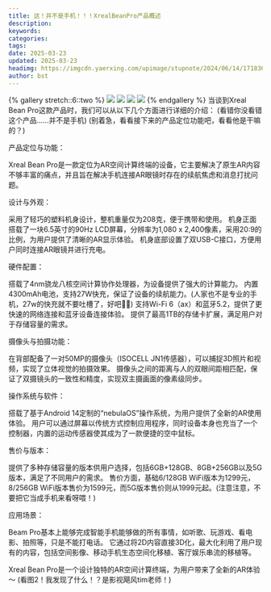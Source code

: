 ```yaml
---
title: 这！并不是手机！！！XrealBeanPro产品概述
description: 
keywords: 
categories: 
tags: 
date: 2025-03-23
updated: 2025-03-23
headimg: https://imgcdn.yaerxing.com/upimage/stupnote/2024/06/14/1718366624_18659176_1493.jpg
author: bst
---
```


{% gallery stretch::6::two %}
![](httpss://imgcdn.yaerxing.com/upimage/stupnote/2024/06/14/1718366624_18659176_1493.jpg)
![](httpss://imgcdn.yaerxing.com/upimage/stupnote/2024/06/14/1718366625_18659176_8013.jpg)
![](httpss://imgcdn.yaerxing.com/upimage/stupnote/2024/06/14/1718366626_18659176_3285.jpg)
![](httpss://imgcdn.yaerxing.com/upimage/stupnote/2024/06/14/1718366628_18659176_2662.jpg)
{% endgallery %}
当谈到Xreal Bean Pro这款产品时，我们可以从以下几个方面进行详细的介绍：
(看错你没看错这个产品……并不是手机)
(别着急，看看接下来的产品定位功能吧，看看他是干嘛的？)

产品定位与功能：

Xreal Bean Pro是一款定位为AR空间计算终端的设备，它主要解决了原生AR内容不够丰富的痛点，并且旨在解决手机连接AR眼镜时存在的续航焦虑和消息打扰问题。

设计与外观：

采用了轻巧的塑料机身设计，整机重量仅为208克，便于携带和使用。
机身正面搭载了一块6.5英寸的90Hz LCD屏幕，分辨率为1,080 x 2,400像素，采用20:9的比例，为用户提供了清晰的AR显示体验。
机身底部设置了双USB-C接口，方便用户同时连接AR眼镜并进行充电。

硬件配置：

搭载了4nm骁龙八核空间计算协作处理器，为设备提供了强大的计算能力。
内置4300mAh电池，支持27W快充，保证了设备的续航能力。(人家也不是专业的手机，27w的快充就不要吐槽了，好吧🌚🌚)
支持Wi-Fi 6（ax）和蓝牙5.2，提供了更快速的网络连接和蓝牙设备连接体验。
提供了最高1TB的存储卡扩展，满足用户对于存储容量的需求。

摄像头与拍摄功能：

在背部配备了一对50MP的摄像头（ISOCELL JN1传感器），可以捕捉3D照片和视频，实现了立体视觉的拍摄效果。
摄像头之间的距离与人的双眼间距相匹配，保证了双摄镜头的一致性和精度，实现双主摄画面的像素级同步。

操作系统与软件：

搭载了基于Android 14定制的“nebulaOS”操作系统，为用户提供了全新的AR使用体验。
用户可以通过屏幕以传统方式控制应用程序，同时设备本身也充当了一个控制器，内置的运动传感器使其成为了一款便捷的空中鼠标。

售价与版本：

提供了多种存储容量的版本供用户选择，包括6GB+128GB、8GB+256GB以及5G版本，满足了不同用户的需求。
售价方面，基础6/128GB WiFi版本为1299元，8/256GB WiFi版本售价为1599元，而5G版本售价则从1999元起。(注意注意，不要把它当成手机来看呀喂！)

应用场景：

Beam Pro基本上能够完成智能手机能够做的所有事情，如听歌、玩游戏、看电影、拍照等，只是不能打电话。
它通过将2D内容直接3D化，最大化利用了用户现有的内容，包括空间影像、移动手机生态空间化移植、客厅娱乐串流的移植等。

Xreal Bean Pro是一个设计独特的AR空间计算终端，为用户带来了全新的AR体验～
(看图2！我发现了什么！？是影视飓风tim老师！)
